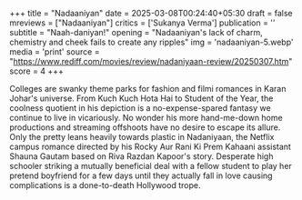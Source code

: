 +++
title = "Nadaaniyan"
date = 2025-03-08T00:24:40+05:30
draft = false
mreviews = ["Nadaaniyan"]
critics = ['Sukanya Verma']
publication = ''
subtitle = "Naah-daniyan!"
opening = "Nadaaniyan's lack of charm, chemistry and cheek fails to create any ripples"
img = 'nadaaniyan-5.webp'
media = 'print'
source = "https://www.rediff.com/movies/review/nadaniyaan-review/20250307.htm"
score = 4
+++

Colleges are swanky theme parks for fashion and filmi romances in Karan Johar's universe. From Kuch Kuch Hota Hai to Student of the Year, the coolness quotient in his depiction is a no-expense-spared fantasy we continue to live in vicariously. No wonder his more hand-me-down home productions and streaming offshoots have no desire to escape its allure. Only the pretty leans heavily towards plastic in Nadaniyaan, the Netflix campus romance directed by his Rocky Aur Rani Ki Prem Kahaani assistant Shauna Gautam based on Riva Razdan Kapoor's story. Desperate high schooler striking a mutually beneficial deal with a fellow student to play her pretend boyfriend for a few days until they actually fall in love causing complications is a done-to-death Hollywood trope.
